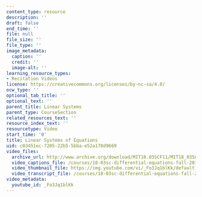```yaml
---
content_type: resource
description: ''
draft: false
end_time: ''
file: null
file_size: ''
file_type: ''
image_metadata:
  caption: ''
  credit: ''
  image-alt: ''
learning_resource_types:
- Recitation Videos
license: https://creativecommons.org/licenses/by-nc-sa/4.0/
ocw_type: ''
optional_tab_title: ''
optional_text: ''
parent_title: Linear Systems
parent_type: CourseSection
related_resources_text: ''
resource_index_text: ''
resourcetype: Video
start_time: '0'
title: Linear Systems of Equations
uid: c03451ec-7205-22b5-5bba-e52a170d9669
video_files:
  archive_url: http://www.archive.org/download/MIT18.03SCF11/MIT18_03SC_110802_L2_300k.mp4
  video_captions_file: /courses/18-03sc-differential-equations-fall-2011/3ec9fa860d955785aaad11dfb6f08b68_Fo3Jq1blKk.vtt
  video_thumbnail_file: https://img.youtube.com/vi/_Fo3Jq1blKk/default.jpg
  video_transcript_file: /courses/18-03sc-differential-equations-fall-2011/e4f38eef72ea45cdba54832dd6d0d842_Fo3Jq1blKk.pdf
video_metadata:
  youtube_id: _Fo3Jq1blKk
---
```

